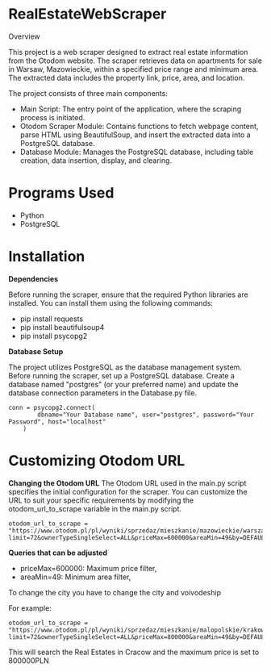 # RealEstateWebScraper

Overview

This project is a web scraper designed to extract real estate information from the Otodom website. The scraper retrieves data on apartments for sale in Warsaw, Mazowieckie, within a specified price range and minimum area. The extracted data includes the property link, price, area, and location.

The project consists of three main components:

- Main Script: The entry point of the application, where the scraping process is initiated.
- Otodom Scraper Module: Contains functions to fetch webpage content, parse HTML using BeautifulSoup, and insert the extracted data into a PostgreSQL database.
- Database Module: Manages the PostgreSQL database, including table creation, data insertion, display, and clearing.
# Programs Used

- Python
- PostgreSQL

# Installation

**Dependencies**

Before running the scraper, ensure that the required Python libraries are installed. You can install them using the following commands:

- pip install requests
- pip install beautifulsoup4
- pip install psycopg2

**Database Setup**

The project utilizes PostgreSQL as the database management system. Before running the scraper, set up a PostgreSQL database. Create a database named "postgres" (or your preferred name) and update the database connection parameters in the Database.py file.

```
conn = psycopg2.connect(
        dbname="Your Database name", user="postgres", password="Your Password", host="localhost"
    )
```

# Customizing Otodom URL

**Changing the Otodom URL**
The Otodom URL used in the main.py script specifies the initial configuration for the scraper. You can customize the URL to suit your specific requirements by modifying the otodom_url_to_scrape variable in the main.py script.

```
otodom_url_to_scrape = "https://www.otodom.pl/pl/wyniki/sprzedaz/mieszkanie/mazowieckie/warszawa/warszawa/warszawa?limit=72&ownerTypeSingleSelect=ALL&priceMax=600000&areaMin=49&by=DEFAULT&direction=DESC&viewType=listing&page="
```
**Queries that can be adjusted**

- priceMax=600000: Maximum price filter,
- areaMin=49: Minimum area filter,

To change the city you have to change the city and voivodeship

For example:
```
otodom_url_to_scrape = "https://www.otodom.pl/pl/wyniki/sprzedaz/mieszkanie/malopolskie/krakow/krakow/krakow?limit=72&ownerTypeSingleSelect=ALL&priceMax=800000&areaMin=49&by=DEFAULT&direction=DESC&viewType=listing&page="
```
This will search the Real Estates in Cracow and the maximum price is set to 800000PLN


  
